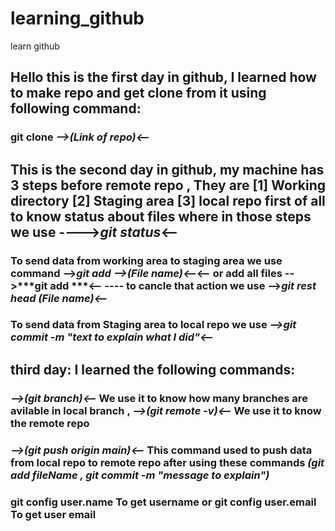 # learning_github
learn github
## Hello this is the first day in github, I learned how to make repo and get clone from it using following command:
### git clone ***-->(Link of repo)<--***
## This is the second day in github, my machine has 3 steps before remote repo , They are  [1] Working directory [2] Staging area [3] local repo first of all to know status about files where in those steps we use ---->***git status***<--
### To send data from **working area** to **staging area** we use command -->***git add -->(File name)<--***<-- or add all files -->***git add ***<-- ---- to cancle that action we use -->***git rest head (File name)<--***
### To send data from **Staging area** to **local repo** we use ***-->git commit -m "text to explain what I did"<--***
## third day: I learned the following commands:
### ***-->(git branch)<--*** We use it to know how many branches are avilable in local branch , ***-->(git remote -v)<--*** We use it to know the remote repo
### ***-->(git push origin main)<--*** This command used to push data from **local repo** to **remote repo** after using these commands ***(git add fileName , git commit -m "message to explain")***
### **git config user.name** To get username or **git config user.email** To get user email
